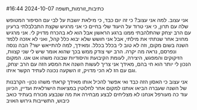 #כתיבות_זורמות_תשפה 
2024-10-07
16:44

אני עצוב.
למה אני עצוב?
כי זה יום כבד, כי מילאת יושבת על לבי עם הסיפור המטופש שלה עם תרון,
כי אני טרוד על היעוד שלי בחיים
כי אני מרגיש שקצת התבלבלתי ברעיון עם הרב יצחק שהתלהבתי ממנו ברגע הראשון אבל הוא לא בהכרח מדויק לי.
אני מרגיש מחויב אחר שנתתי את מילתי, אבל אני חושש שלא יבוא כלל קהל, ואני לא אזכה ללמד השנה בשום מקום, וזה לא טוב לי בכלל בכלל.
ומאידך, למה להתייאש ישר? הבה ננסה ונפרסם, נראה מה יקרה.
הרב ישי צודק ממש בכך שהוא אומר שיש לי שני קצוות, הזיקוקים והמפגש, היצירה, לעומת הקיבועת והיסודיות שבונה משהו אט אט.
המקום הנכון לי יותר הוא חי בהם, מאידך אני צריך לעשות השנה את המסע הזה עם הרב יצחק, וגם עם הז לא הכי מדויק, זו השקעה נכונה לעתיד הקשר איתו.

אני עצוב כי האסון הזה כבד ואי אפשר להכיל אותו
מאידך קראתי משהו נכון- הקרבנות של השנה שעברה הביאו אותנו למקום אחר לחלוטין במציאות הישרלאית
ועדיין, הכיוון עוד כה מעורפל
אנחנו לא מצליחים לבצע מבחירה את מה שנבצע מכורח בעתיד כואב
כיבוש, התשייבות
גירוש האויב

